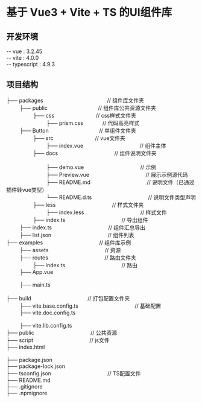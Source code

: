 # 基于 Vue3 + Vite + TS 的UI组件库

## 开发环境
-- vue : 3.2.45 <br>
-- vite : 4.0.0 <br>
-- typescript : 4.9.3 <br>

## 项目结构 
├── packages $~~~~~~~~~~~~~~~~~~~~~~~~~~~~~~~~~~~~~~~~~$ // 组件库文件夹 <br>
$~~~~~~~~~$├── public $~~~~~~~~~~~~~~~~~~~~~~~~~~~~~~~~$ // 组件库公共资源文件夹 <br>
$~~~~~~~~~~~~~~~~~~$├── css $~~~~~~~~~~~~~~~~~~~~~~~~~~$ // css样式文件夹 <br>
$~~~~~~~~~~~~~~~~~~~~~~~~~~~$├── prism.css $~~~~~~~~~~~$ // 代码高亮样式 <br>
$~~~~~~~~~$├── Button $~~~~~~~~~~~~~~~~~~~~~~~~~~~~~~~~$ // 单组件文件夹 <br>
$~~~~~~~~~~~~~~~~~~$├── src $~~~~~~~~~~~~~~~~~~~~~~~~~~$ // vue文件夹 <br>
$~~~~~~~~~~~~~~~~~~~~~~~~~~~$├── index.vue $~~~~~~~~~~~~~~~~~~~~~~~~~~~~~~~~~~~~$ // 组件主体 <br>
$~~~~~~~~~~~~~~~~~~$├── docs $~~~~~~~~~~~~~~~~~~~~~~~~~~~~~~~~~~~~$ // 组件说明文件夹 <br>          
$~~~~~~~~~~~~~~~~~~~~~~~~~~~$├── demo.vue $~~~~~~~~~~~~~~~~~~~~~~~~~~~~~~~~~~~~$ // 示例 <br>
$~~~~~~~~~~~~~~~~~~~~~~~~~~~$├── Preview.vue $~~~~~~~~~~~~~~~~~~~~~~~~~~~~~~~~~~~~$ // 展示示例源代码 <br>
$~~~~~~~~~~~~~~~~~~~~~~~~~~~$├── README.md $~~~~~~~~~~~~~~~~~~~~~~~~~~~~~~~~~~~~$ // 说明文件（已通过插件转vue类型） <br>
$~~~~~~~~~~~~~~~~~~~~~~~~~~~$└── README.d.ts $~~~~~~~~~~~~~~~~~~~~~~~~~~~~~~~~~~~~$ // 说明文件类型声明 <br>
$~~~~~~~~~~~~~~~~~~$├── less $~~~~~~~~~~~~~~~~~~~~~~~~~~~~~~~~~~~~$ // 样式文件夹 <br> 
$~~~~~~~~~~~~~~~~~~~~~~~~~~~$├── index.less $~~~~~~~~~~~~~~~~~~~~~~~~~~~~~~~~~~~~$ // 样式文件 <br>
$~~~~~~~~~~~~~~~~~~$├── index.ts $~~~~~~~~~~~~~~~~~~~~~~~~~~~~~~~~~~~~$ // 导出组件 <br>
$~~~~~~~~~$├── index.ts $~~~~~~~~~~~~~~~~~~~~~~~~~~~~~~~~~~~~$ // 组件汇总导出 <br>
$~~~~~~~~~$├── list.json $~~~~~~~~~~~~~~~~~~~~~~~~~~~~~~~~~~~~$ // 组件列表 <br>
├── examples $~~~~~~~~~~~~~~~~~~~~~~~~~~~~~~~~~~~~$ // 组件库示例 <br>
$~~~~~~~~~$├── assets $~~~~~~~~~~~~~~~~~~~~~~~~~~~~~~~~~~~~$ // 资源 <br> 
$~~~~~~~~~$├── routes $~~~~~~~~~~~~~~~~~~~~~~~~~~~~~~~~~~~~$ // 路由文件夹 <br>
$~~~~~~~~~~~~~~~~~~$├── index.ts $~~~~~~~~~~~~~~~~~~~~~~~~~~~~~~~~~~~~$ // 路由 <br>
$~~~~~~~~~$├── App.vue <br>              
$~~~~~~~~~$├── main.ts <br>                         
├── build $~~~~~~~~~~~~~~~~~~~~~~~~~~~~~~~~~~~~$ // 打包配置文件夹 <br>
$~~~~~~~~~$├── vite.base.config.ts $~~~~~~~~~~~~~~~~~~~~~~~~~~~~~~~~~~~~$ // 基础配置 <br>
$~~~~~~~~~$├── vite.doc.config.ts <br>   
$~~~~~~~~~$├── vite.lib.config.ts <br>
├── public $~~~~~~~~~~~~~~~~~~~~~~~~~~~~~~~~~~~~$ // 公共资源 <br>
├── script $~~~~~~~~~~~~~~~~~~~~~~~~~~~~~~~~~~~~$ // js文件 <br>
├── index.html <br>                
├── package.json <br>
├── package-lock.json <br>
├── tsconfig.json $~~~~~~~~~~~~~~~~~~~~~~~~~~~~~~~~~~~~$ // TS配置文件 <br>
├── README.md <br>
├── .gitignore <br>
├── .npmignore <br>
